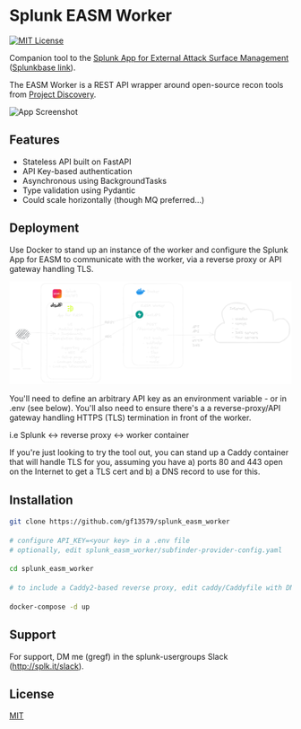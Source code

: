
# Splunk EASM Worker

[![MIT License](https://img.shields.io/badge/License-MIT-green.svg)](https://choosealicense.com/licenses/mit/)

Companion tool to the [Splunk App for External Attack Surface Management](https://github.com/gf13579/splunk_app_for_easm) ([Splunkbase link](https://splunkbase.splunk.com/app/7010)).

The EASM Worker is a REST API wrapper around open-source recon tools from [Project Discovery](https://projectdiscovery.io/).



![App Screenshot](https://cdn.splunkbase.splunk.com/media/public/screenshots/2096f65a-433d-11ee-b763-be9ef1ecbd47.png)


## Features

- Stateless API built on FastAPI
- API Key-based authentication
- Asynchronous using BackgroundTasks
- Type validation using Pydantic
- Could scale horizontally (though MQ preferred...)

## Deployment

Use Docker to stand up an instance of the worker and configure the Splunk App for EASM to communicate with the worker, via a reverse proxy or API gateway handling TLS.

![Architecture](https://github.com/gf13579/splunk_easm_worker/blob/main/documentation/easm_worker_architecture_dark_mode.png?raw=true)

You'll need to define an arbitrary API key as an environment variable - or in .env (see below). You'll also need to ensure there's a a reverse-proxy/API gateway handling HTTPS (TLS) termination in front of the worker.

i.e Splunk <-> reverse proxy <-> worker container

If you're just looking to try the tool out, you can stand up a Caddy container that will handle TLS for you, assuming you have a) ports 80 and 443 open on the Internet to get a TLS cert and b) a DNS record to use for this.
## Installation

```bash
git clone https://github.com/gf13579/splunk_easm_worker

# configure API_KEY=<your key> in a .env file
# optionally, edit splunk_easm_worker/subfinder-provider-config.yaml

cd splunk_easm_worker

# to include a Caddy2-based reverse proxy, edit caddy/Caddyfile with DNS name and add '--profile use_caddy' to the docker-compose command

docker-compose -d up
```
    
## Support

For support, DM me (gregf) in the splunk-usergroups Slack (http://splk.it/slack).
## License

[MIT](https://choosealicense.com/licenses/mit/)

